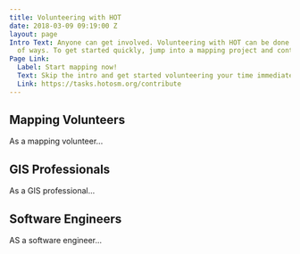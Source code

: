 ```yaml
---
title: Volunteering with HOT
date: 2018-03-09 09:19:00 Z
layout: page
Intro Text: Anyone can get involved. Volunteering with HOT can be done in a number
  of ways. To get started quickly, jump into a mapping project and contribute.
Page Link:
  Label: Start mapping now!
  Text: Skip the intro and get started volunteering your time immediately by mapping.
  Link: https://tasks.hotosm.org/contribute
---
```


## Mapping Volunteers

As a mapping volunteer...

## GIS Professionals

As a GIS professional...

## Software Engineers

AS a software engineer...